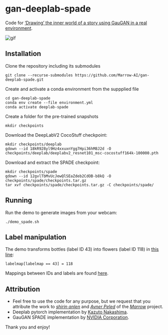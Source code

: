 # gan-deeplab-spade

Code for [‘Drawing’ the inner world of a story using GauGAN in a real environment](https://towardsdatascience.com/drawing-the-inner-world-of-a-story-using-gaugan-in-a-real-environment-d8e303aaa2f9).

![gif](https://raw.githubusercontent.com/Marrow-AI/gan-deeplab-spade/master/gaugan.gif)

## Installation

Clone the repository including its submodules
```
git clone --recurse-submodules https://github.com/Marrow-AI/gan-deeplab-spade.git
```

Create and activate a conda environment from the suppplied file
```
cd gan-deeplab-spade
conda env create --file environment.yml
conda activate deeplab-spade
```

Create a folder for the pre-trained snapshots

```
mkdir checkpoints
````

Download the DeepLabV2 CocoStuff checkpoint:
```
mkdir checkpoints/deeplab
gdown --id 18kR928yl9Hz4xxuxnYgg7Hpi36hM8J2d -O checkpoints/deeplab/deeplabv2_resnet101_msc-cocostuff164k-100000.pth
```
Download and extract the SPADE checkpoint:
```
mkdir checkpoints/spade
gdown --id 12gvlTbMvUcJewQlSEaZdeb2CdOB-b8kQ -O checkpoints/spade/checkpoints.tar.gz
tar xvf checkpoints/spade/checkpoints.tar.gz -C checkpoints/spade/
```
## Running
Run the demo to generate images from your webcam:
```
./demo_spade.sh
```

## Label manipulation
The demo transforms bottles (label ID 43) into flowers (label ID 118) in [this line](https://github.com/Marrow-AI/gan-deeplab-spade/blob/master/demo_spade.py#L285):
```
labelmap[labelmap == 43] = 118
```
Mappings between IDs and labels are found [here](https://github.com/Avnerus/deeplab-pytorch/blob/master/data/datasets/cocostuff/labels.txt).


## Attribution
- Feel free to use the code for any purpose, but we request that you attribute the work to [_shirin anlen_](https://github.com/ShirinStar) and [_Avner Peled_](https://github.com/avnerus/) of the [_Marrow_](https://shirin.works/Marrow-dev-phase-Machine-learning-immersive-theater-WIP) project.
- Deeplab pytorch implementation by [Kazuto Nakashima](https://github.com/kazuto1011/deeplab-pytorch).
- GauGAN SPADE implementation by [NVIDIA Corporation](https://github.com/NVlabs/SPADE).

Thank you and enjoy!


